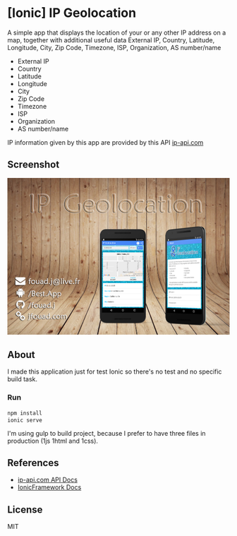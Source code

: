 # [Ionic] IP Geolocation
A simple app that displays the location of your or any other IP address on a map, together with additional useful data
External IP, Country, Latitude, Longitude, City, Zip Code, Timezone, ISP, Organization, AS number/name

* External IP
* Country
* Latitude
* Longitude
* City
* Zip Code
* Timezone
* ISP
* Organization
* AS number/name

IP information given by this app are provided by this API [ip-api.com](http://ip-api.com/docs/api:json)

## Screenshot
![IP Geolocation Screenshot](IpGeolocationScreen.png "IP Geolocation Screenshot")

## About
I made this application just for test Ionic so there's no test and no specific build task.

### Run
```
npm install
ionic serve
```

I'm using gulp to build project, because I prefer to have three files in production (1js 1html and 1css).

## References

* [ip-api.com API Docs](http://ip-api.com/docs/)
* [IonicFramework Docs](http://ionicframework.com/docs/)

## License
MIT
